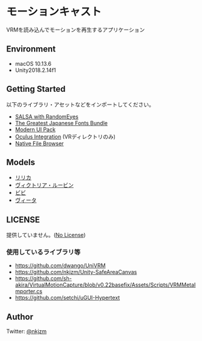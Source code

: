 # モーションキャスト

VRMを読み込んでモーションを再生するアプリケーション

## Environment

- macOS 10.13.6
- Unity2018.2.14f1

## Getting Started

以下のライブラリ・アセットなどをインポートしてください。

- [SALSA with RandomEyes](https://assetstore.unity.com/packages/tools/animation/salsa-with-randomeyes-16944)
- [The Greatest Japanese Fonts Bundle](https://jp.designcuts.com/product/greatest-japanese-fonts-bundle/)
- [Modern UI Pack](https://assetstore.unity.com/packages/tools/gui/modern-ui-pack-114792)
- [Oculus Integration](https://assetstore.unity.com/packages/tools/integration/oculus-integration-82022) (VRディレクトリのみ)
- [Native File Browser](https://assetstore.unity.com/packages/tools/utilities/native-file-browser-68064)

## Models

- [リリカ](https://hub.vroid.com/characters/6874596705216592350)
- [ヴィクトリア・ルービン](https://hub.vroid.com/characters/2792872861023597723/models/5013769147837660446)
- [ビビ](https://hub.vroid.com/characters/945152946522067123/models/1622417912888236740)
- [ヴィータ](https://hub.vroid.com/characters/6193066630030526355/models/3525604181073039892)

## LICENSE

提供していません。([No License](https://choosealicense.com/no-permission/))

### 使用しているライブラリ等

- https://github.com/dwango/UniVRM
- https://github.com/nkjzm/Unity-SafeAreaCanvas
- https://github.com/sh-akira/VirtualMotionCapture/blob/v0.22basefix/Assets/Scripts/VRMMetaImporter.cs
- https://github.com/setchi/uGUI-Hypertext

## Author

Twitter: [@nkjzm](https://twitter.com/nkjzm)
